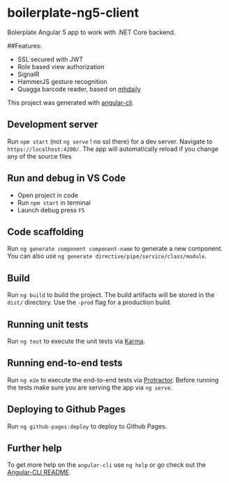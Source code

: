 # boilerplate-ng5-client

Bolerplate Angular 5 app to work with .NET Core backend.

##Features:
- SSL secured with JWT
- Role based view authorization
- SignalR
- HammerJS gesture recognition
- Quagga barcode reader, based on [mhdaily](https://github.com/mhadaily/ngx-barcode-validator)

This project was generated with [angular-cli](https://github.com/angular/angular-cli).

## Development server

Run `npm start` (not `ng serve` ! no ssl there) for a dev server. Navigate to `https://localhost:4200/`. The app will automatically reload if you change any of the source files

## Run and debug in VS Code

- Open project in code
- Run `npm start` in terminal
- Launch debug press  `F5`

## Code scaffolding

Run `ng generate component component-name` to generate a new component. You can also use `ng generate directive/pipe/service/class/module`.

## Build

Run `ng build` to build the project. The build artifacts will be stored in the `dist/` directory. Use the `-prod` flag for a production build.

## Running unit tests

Run `ng test` to execute the unit tests via [Karma](https://karma-runner.github.io).

## Running end-to-end tests

Run `ng e2e` to execute the end-to-end tests via [Protractor](http://www.protractortest.org/).
Before running the tests make sure you are serving the app via `ng serve`.

## Deploying to Github Pages

Run `ng github-pages:deploy` to deploy to Github Pages.

## Further help

To get more help on the `angular-cli` use `ng help` or go check out the [Angular-CLI README](https://github.com/angular/angular-cli/blob/master/README.md).
